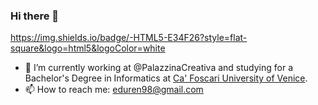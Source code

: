 ### Hi there 👋

<!--
**edoardomazzon/edoardomazzon** is a ✨ _special_ ✨ repository because its `README.md` (this file) appears on your GitHub profile.

Here are some ideas to get you started:

- 🔭 I’m currently working on ...
- 🌱 I’m currently learning ...
- 👯 I’m looking to collaborate on ...
- 🤔 I’m looking for help with ...
- 💬 Ask me about ...
- 📫 How to reach me: ...
- 😄 Pronouns: ...
- ⚡ Fun fact: ...
-->

https://img.shields.io/badge/-HTML5-E34F26?style=flat-square&logo=html5&logoColor=white

- 🔭 I’m currently working at @PalazzinaCreativa and studying for a Bachelor's Degree in Informatics at [Ca' Foscari University of Venice](https://www.unive.it).
- 📫 How to reach me: [eduren98@gmail.com](mailto:eduren98@gmail.com?subject=[GitHub]%20Source%20Han%20Sans)
